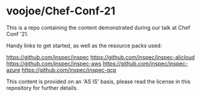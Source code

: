 # voojoe/Chef-Conf-21
This is a repo containing the content demonstrated during our talk at Chef Conf '21.

Handy links to get started, as well as the resource packs used:

https://github.com/inspec/inspec
https://github.com/inspec/inspec-alicloud
https://github.com/inspec/inspec-aws
https://github.com/inspec/inspec-azure
https://github.com/inspec/inspec-gcp

This content is provided on an 'AS IS' basis, please read the license in this repository for further details.